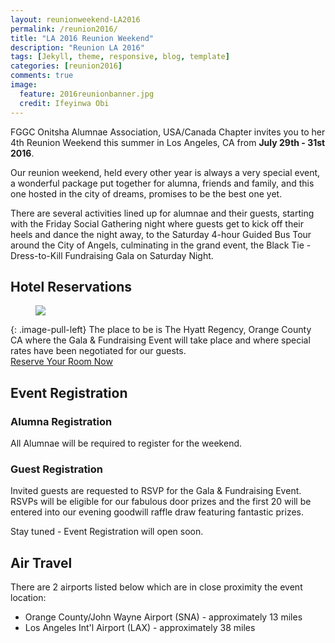 ```yaml
---
layout: reunionweekend-LA2016
permalink: /reunion2016/
title: "LA 2016 Reunion Weekend"
description: "Reunion LA 2016"
tags: [Jekyll, theme, responsive, blog, template]
categories: [reunion2016]
comments: true
image:
  feature: 2016reunionbanner.jpg
  credit: Ifeyinwa Obi
---
```

FGGC Onitsha Alumnae Association, USA/Canada Chapter invites you to her 4th Reunion Weekend this summer in Los Angeles, CA from **July 29th - 31st 2016**.

Our reunion weekend, held every other year is always a very special event, a wonderful package put together for alumna, friends and family, and this one hosted in the city of dreams, promises to be the best one yet.

There are several activities lined up for alumnae and their guests, starting with the Friday Social Gathering night where guests get to kick off their heels and dance the night away, to the Saturday 4-hour Guided Bus Tour around the City of Angels, culminating in the grand event, the Black Tie - Dress-to-Kill Fundraising Gala on Saturday Night.

## Hotel Reservations
<figure>
	<a href="{{ site.url }}/images/hyatt-venue.jpg"><img src="{{ site.url }}/images/hyatt-venue.jpg"></a>
</figure>
{: .image-pull-left}
The place to be is The Hyatt Regency, Orange County CA where the Gala & Fundraising Event will take place and where special rates have been negotiated for our guests.

<div markdown="0"><a href="https://resweb.passkey.com/go/fggconitsha2016" class="btn">Reserve Your Room Now</a></div>

## Event Registration

### Alumna Registration
All Alumnae will be required to register for the weekend.

### Guest Registration
Invited guests are requested to RSVP for the Gala & Fundraising Event. RSVPs will be eligible for our fabulous door prizes and the first 20 will be entered into our evening goodwill raffle draw featuring fantastic prizes.

Stay tuned - Event Registration will open soon.

## Air Travel
There are 2 airports listed below which are in close proximity the event location:
* Orange County/John Wayne Airport (SNA) - approximately 13 miles
* Los Angeles Int'l Airport (LAX) - approximately 38 miles